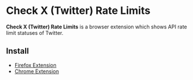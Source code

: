 # Check X (Twitter) Rate Limits

**Check X (Twitter) Rate Limits** is a browser extension which shows API rate limit statuses of Twitter.

## Install

* [Firefox Extension](https://addons.mozilla.org/ja/firefox/addon/check-x-rate-limits/)
* [Chrome Extension](https://chrome.google.com/webstore/detail/check-x-twitter-rate-limi/mnklaagioefjenpefkfcmlbbllfbnlmd)
